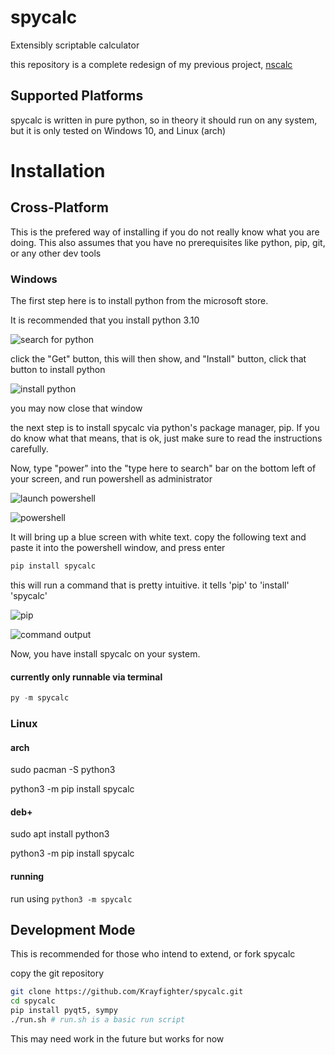 # spycalc
Extensibly scriptable calculator

this repository is a complete redesign of my previous project, [nscalc](https://github.com/Krayfighter/nscalc)


## Supported Platforms

spycalc is written in pure python, so in theory it should run on
any system, but it is only tested on Windows 10, and Linux (arch)


# Installation


## Cross-Platform

This is the prefered way of installing if you do not really know what you are doing.
This also assumes that you have no prerequisites like python, pip, git, or any other dev tools


### Windows

The first step here is to install python from the microsoft store.

It is recommended that you install python 3.10

![search for python](https://raw.githubusercontent.com/Krayfighter/spycalc/main/images/ms_store_1.png)

click the "Get" button, this will then show, and "Install" button, click that button to install python

![install python](https://raw.githubusercontent.com/Krayfighter/spycalc/main/images/ms_store_2.png)

you may now close that window

the next step is to install spycalc via python's package manager, pip. If you do know what that means, that is ok, just make sure to read the instructions carefully.

Now, type "power" into the "type here to search" bar on the bottom left of your screen, and run powershell as administrator

![launch powershell](https://raw.githubusercontent.com/Krayfighter/spycalc/main/images/ms_pwshl_0.png)

![powershell](https://raw.githubusercontent.com/Krayfighter/spycalc/main/images/ms_pwshl_1.png)

It will bring up a blue screen with white text.
copy the following text and paste it into the
powershell window, and press enter

```powershell
pip install spycalc
```

this will run a command that is pretty intuitive.
it tells 'pip' to 'install' 'spycalc'

![pip](https://raw.githubusercontent.com/Krayfighter/spycalc/main/images/ms_pwshl_2.png "copy/pasting the command")

![command output](https://raw.githubusercontent.com/Krayfighter/spycalc/main/images/ms_pwshl_3.png)

Now, you have install spycalc on your system.

#### currently only runnable via terminal

```powershell
py -m spycalc
```


### Linux


#### arch

sudo pacman -S python3

python3 -m pip install spycalc

#### deb+

sudo apt install python3

python3 -m pip install spycalc


#### running

run using ```python3 -m spycalc```


## Development Mode

This is recommended for those who intend to extend, or fork spycalc

copy the git repository

```bash
git clone https://github.com/Krayfighter/spycalc.git
cd spycalc
pip install pyqt5, sympy
./run.sh # run.sh is a basic run script
```

This may need work in the future but works for now
